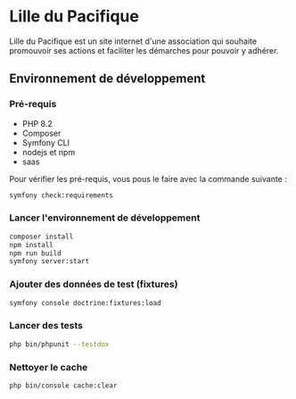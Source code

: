 # Lille du Pacifique

Lille du Pacifique est un site internet d'une association qui souhaite promouvoir ses actions et faciliter les démarches pour pouvoir y adhérer.

## Environnement de développement

### Pré-requis

* PHP 8.2
* Composer
* Symfony CLI
* nodejs et npm
* saas

Pour vérifier les pré-requis, vous pous le faire avec la commande suivante :

```bash
symfony check:requirements
```
### Lancer l'environnement de développement

```bash
composer install
npm install
npm run build
symfony server:start
```

### Ajouter des données de test (fixtures)
```bash
symfony console doctrine:fixtures:load
```

### Lancer des tests
```bash
php bin/phpunit --testdox
```

### Nettoyer le cache
```bash
php bin/console cache:clear
```